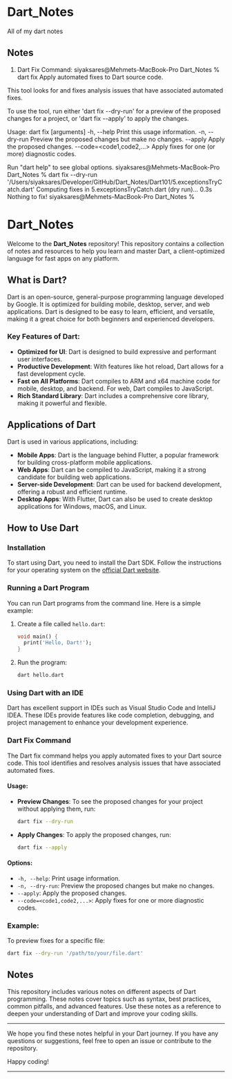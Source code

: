 # Dart_Notes

All of my dart notes

## Notes

1. Dart Fix Command:
siyaksares@Mehmets-MacBook-Pro Dart_Notes % dart fix
Apply automated fixes to Dart source code.

This tool looks for and fixes analysis issues that have associated automated fixes.

To use the tool, run either 'dart fix --dry-run' for a preview of the proposed changes for a project, or 'dart fix --apply' to apply the changes.

Usage: dart fix [arguments]
-h, --help                      Print this usage information.
-n, --dry-run                   Preview the proposed changes but make no changes.
    --apply                     Apply the proposed changes.
    --code=<code1,code2,...>    Apply fixes for one (or more) diagnostic codes.

Run "dart help" to see global options.
siyaksares@Mehmets-MacBook-Pro Dart_Notes % dart fix --dry-run '/Users/siyaksares/Developer/GitHub/Dart_Notes/Dart101/5.exceptionsTryCatch.dart'
Computing fixes in 5.exceptionsTryCatch.dart (dry run)... 0.3s
Nothing to fix!
siyaksares@Mehmets-MacBook-Pro Dart_Notes %



# Dart_Notes

Welcome to the **Dart_Notes** repository! This repository contains a collection of notes and resources to help you learn and master Dart, a client-optimized language for fast apps on any platform.

## What is Dart?

Dart is an open-source, general-purpose programming language developed by Google. It is optimized for building mobile, desktop, server, and web applications. Dart is designed to be easy to learn, efficient, and versatile, making it a great choice for both beginners and experienced developers.

### Key Features of Dart:

- **Optimized for UI**: Dart is designed to build expressive and performant user interfaces.
- **Productive Development**: With features like hot reload, Dart allows for a fast development cycle.
- **Fast on All Platforms**: Dart compiles to ARM and x64 machine code for mobile, desktop, and backend. For web, Dart compiles to JavaScript.
- **Rich Standard Library**: Dart includes a comprehensive core library, making it powerful and flexible.

## Applications of Dart

Dart is used in various applications, including:

- **Mobile Apps**: Dart is the language behind Flutter, a popular framework for building cross-platform mobile applications.
- **Web Apps**: Dart can be compiled to JavaScript, making it a strong candidate for building web applications.
- **Server-side Development**: Dart can be used for backend development, offering a robust and efficient runtime.
- **Desktop Apps**: With Flutter, Dart can also be used to create desktop applications for Windows, macOS, and Linux.

## How to Use Dart

### Installation

To start using Dart, you need to install the Dart SDK. Follow the instructions for your operating system on the [official Dart website](https://dart.dev/get-dart).

### Running a Dart Program

You can run Dart programs from the command line. Here is a simple example:

1. Create a file called `hello.dart`:

    ```dart
    void main() {
      print('Hello, Dart!');
    }
    ```

2. Run the program:

    ```sh
    dart hello.dart
    ```

### Using Dart with an IDE

Dart has excellent support in IDEs such as Visual Studio Code and IntelliJ IDEA. These IDEs provide features like code completion, debugging, and project management to enhance your development experience.

### Dart Fix Command

The Dart fix command helps you apply automated fixes to your Dart source code. This tool identifies and resolves analysis issues that have associated automated fixes.

#### Usage:

- **Preview Changes**: To see the proposed changes for your project without applying them, run:

    ```sh
    dart fix --dry-run
    ```

- **Apply Changes**: To apply the proposed changes, run:

    ```sh
    dart fix --apply
    ```

#### Options:

- `-h, --help`: Print usage information.
- `-n, --dry-run`: Preview the proposed changes but make no changes.
- `--apply`: Apply the proposed changes.
- `--code=<code1,code2,...>`: Apply fixes for one or more diagnostic codes.

### Example:

To preview fixes for a specific file:

```sh
dart fix --dry-run '/path/to/your/file.dart'
```

## Notes

This repository includes various notes on different aspects of Dart programming. These notes cover topics such as syntax, best practices, common pitfalls, and advanced features. Use these notes as a reference to deepen your understanding of Dart and improve your coding skills.

---

We hope you find these notes helpful in your Dart journey. If you have any questions or suggestions, feel free to open an issue or contribute to the repository.

Happy coding!

---
